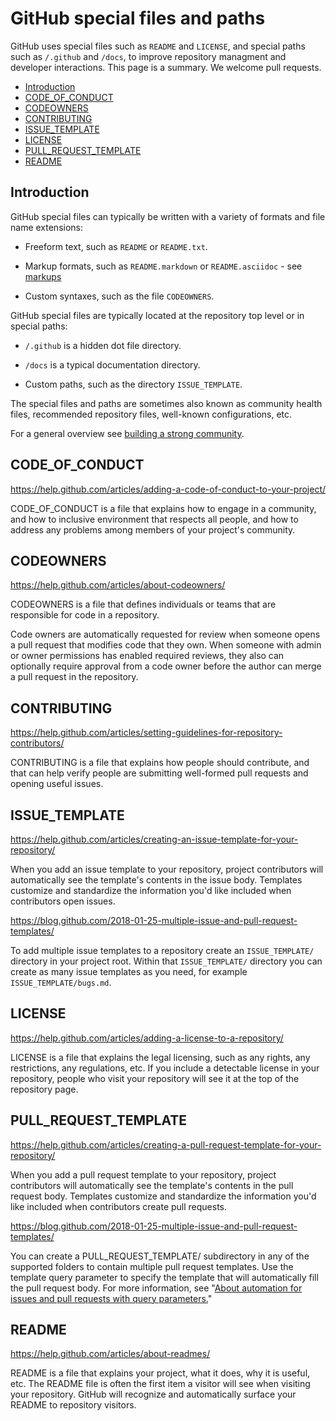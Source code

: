 # GitHub special files and paths

GitHub uses special files such as `README` and `LICENSE`, and special paths such as `/.github` and `/docs`, to improve repository managment and developer interactions.  This page is a summary. We welcome pull requests.

* [Introduction](#introduction)
* [CODE_OF_CONDUCT](#code_of_conduct)
* [CODEOWNERS](#codeowners)
* [CONTRIBUTING](#contributing)
* [ISSUE_TEMPLATE](#issue_template)
* [LICENSE](#license)
* [PULL_REQUEST_TEMPLATE](#pull_request_template)
* [README](#readme)


## Introduction

GitHub special files can typically be written with a variety of formats and file name extensions:

  * Freeform text, such as `README` or `README.txt`.

  * Markup formats, such as `README.markdown` or `README.asciidoc` - see [markups](https://github.com/github/markup/blob/master/README.md#markups)

  * Custom syntaxes, such as the file `CODEOWNERS`.
 
GitHub special files are typically located at the repository top level or in special paths:
 
  * `/.github` is a hidden dot file directory.

  * `/docs` is a typical documentation directory.

  * Custom paths, such as the directory `ISSUE_TEMPLATE`.

The special files and paths are sometimes also known as community health files, recommended repository files, well-known configurations, etc. 

For a general overview see [building a strong community](https://help.github.com/categories/building-a-strong-community/).


## CODE_OF_CONDUCT

https://help.github.com/articles/adding-a-code-of-conduct-to-your-project/

CODE_OF_CONDUCT is a file that explains how to engage in a community, and how to inclusive environment that respects all people, and how to address any problems among members of your project's community. 


## CODEOWNERS

https://help.github.com/articles/about-codeowners/

CODEOWNERS is a file that defines individuals or teams that are responsible for code in a repository.

Code owners are automatically requested for review when someone opens a pull request that modifies code that they own. When someone with admin or owner permissions has enabled required reviews, they also can optionally require approval from a code owner before the author can merge a pull request in the repository.


## CONTRIBUTING

https://help.github.com/articles/setting-guidelines-for-repository-contributors/

CONTRIBUTING is a file that explains how people should contribute, and that can help verify people are submitting well-formed pull requests and opening useful issues.


## ISSUE_TEMPLATE

https://help.github.com/articles/creating-an-issue-template-for-your-repository/

When you add an issue template to your repository, project contributors will automatically see the template's contents in the issue body. Templates customize and standardize the information you'd like included when contributors open issues.

https://blog.github.com/2018-01-25-multiple-issue-and-pull-request-templates/

To add multiple issue templates to a repository create an `ISSUE_TEMPLATE/` directory in your project root. Within that `ISSUE_TEMPLATE/` directory you can create as many issue templates as you need, for example `ISSUE_TEMPLATE/bugs.md`.


## LICENSE

https://help.github.com/articles/adding-a-license-to-a-repository/

LICENSE is a file that explains the legal licensing, such as any rights, any restrictions, any regulations, etc. If you include a detectable license in your repository, people who visit your repository will see it at the top of the repository page.


## PULL_REQUEST_TEMPLATE

https://help.github.com/articles/creating-a-pull-request-template-for-your-repository/

When you add a pull request template to your repository, project contributors will automatically see the template's contents in the pull request body. Templates customize and standardize the information you'd like included when contributors create pull requests.

https://blog.github.com/2018-01-25-multiple-issue-and-pull-request-templates/

You can create a PULL_REQUEST_TEMPLATE/ subdirectory in any of the supported folders to contain multiple pull request templates. Use the template query parameter to specify the template that will automatically fill the pull request body. For more information, see "[About automation for issues and pull requests with query parameters.](https://help.github.com/articles/about-automation-for-issues-and-pull-requests-with-query-parameters/)"


## README

https://help.github.com/articles/about-readmes/

README is a file that explains your project, what it does, why it is useful, etc. The README file is often the first item a visitor will see when visiting your repository. GitHub will recognize and automatically surface your README to repository visitors.

